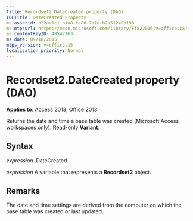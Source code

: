 ```yaml
---
title: Recordset2.DateCreated property (DAO)
TOCTitle: DateCreated Property
ms:assetid: b22aa1c1-b1a8-fe80-7a7e-b2a51249b198
ms:mtpsurl: https://msdn.microsoft.com/library/Ff822016(v=office.15)
ms:contentKeyID: 48547163
ms.date: 09/18/2015
mtps_version: v=office.15
localization_priority: Normal
---
```


# Recordset2.DateCreated property (DAO)


**Applies to**: Access 2013, Office 2013

Returns the date and time a base table was created (Microsoft Access workspaces only). Read-only **Variant**.

## Syntax

*expression* .DateCreated

*expression* A variable that represents a **Recordset2** object.

## Remarks

The date and time settings are derived from the computer on which the base table was created or last updated.

